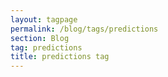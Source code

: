 ```yaml
---
layout: tagpage
permalink: /blog/tags/predictions
section: Blog
tag: predictions
title: predictions tag
---
```


